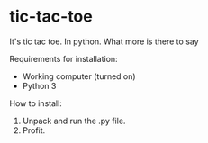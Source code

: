 # tic-tac-toe
It's tic tac toe. In python. What more is there to say

Requirements for installation:
  - Working computer (turned on)
  - Python 3
 
 How to install:
  1. Unpack and run the .py file.
  2. Profit.
